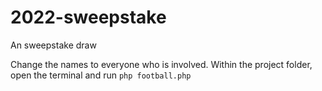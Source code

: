 # 2022-sweepstake
An sweepstake draw 

Change the names to everyone who is involved. Within the project folder, open the terminal and run `php football.php` 
